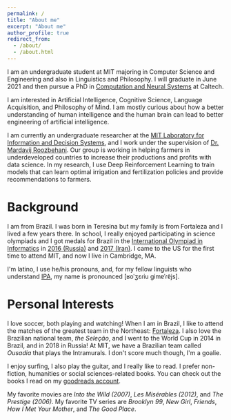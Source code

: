 ```yaml
---
permalink: /
title: "About me"
excerpt: "About me"
author_profile: true
redirect_from: 
  - /about/
  - /about.html
---
```


I am an undergraduate student at MIT majoring in
Computer Science and Engineering and also in Linguistics
and Philosophy. I will graduate in June 2021 and then 
pursue a PhD in [Computation and Neural
Systems](https://www.cns.caltech.edu) at Caltech.

I am interested in Artificial Intelligence, Cognitive 
Science, Language Acquisition, and Philosophy of Mind.
I am mostly curious about how a better 
understanding of human intelligence and the human
brain can lead to better engineering of 
artificial intelligence.

I am currently an undergraduate researcher at the [MIT
Laboratory for Information and Decision Systems](https://lids.mit.edu), 
and I work under the supervision of [Dr. Mardavij 
Roozbehani](https://idss.mit.edu/staff/mardavij-roozbehani/).
Our group is working in helping farmers in
underdeveloped countries to increase their productions
and profits with data science. In my research, I use 
Deep Reinforcement Learning to train models that can
learn optimal irrigation and fertilization policies and
provide recommendations to farmers.

Background
======
I am from Brazil. I was born in Teresina but my family 
is from Fortaleza and I lived a few years there. In 
school, I really enjoyed participating in science 
olympiads and I got medals for Brazil in the 
[International Olympiad in Informatics](ioinformatics.org)
in [2016 (Russia)](http://stats.ioinformatics.org/delegations/BRA/2016) and 
[2017 (Iran)](http://stats.ioinformatics.org/delegations/BRA/2017). I came to the
US for the first time to attend MIT, and now I live in
Cambridge, MA. 

I'm latino, I use he/his pronouns, and, for my fellow 
linguists who understand [IPA](https://www.ipachart.com), my name is pronounced
[ʁoˈʒɛɾiu ɡimɐˈɾɐ̃js].

Personal Interests
======
I love soccer, both playing and watching! When I
am in Brazil, I like to attend the matches of the greatest
team in the Northeast: [Fortaleza](https://twitter.com/FortalezaEC?s=20).
I also love the Brazilian national team, *the Seleção*, 
and I went to the World Cup in 2014 in Brazil, and in
2018 in Russia! At MIT, we have a Brazilian team called
*Ousadia* that plays the Intramurals. I don't score 
much though, I'm a goalie.

I enjoy surfing, I also play the guitar, and I really 
like to read. I prefer non-fiction, humanities or 
social sciences-related books.
You can check out the books I read on my [goodreads account](https://www.goodreads.com/user/show/102475638-rogerio-guimaraes-junior).

My favorite movies are *Into the Wild (2007)*, *Les 
Misérables (2012)*, and *The Prestige (2006)*. My 
favorite TV series are *Brooklyn 99*, *New Girl*, *Friends*, 
*How I Met Your Mother*, and *The Good Place*.